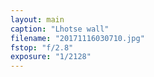 ```yaml
---
layout: main
caption: "Lhotse wall"
filename: "20171116030710.jpg"
fstop: "f/2.8"
exposure: "1/2128"
---
```

